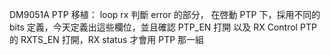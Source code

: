 DM9051A PTP 移植：
	loop rx 判斷 error 的部分， 在啓動 PTP 下，採用不同的 bits 定義，今天定義出這些欄位，並且確認 PTP_EN 打開  以及 RX Control PTP 的 RXTS_EN 打開，RX status 才會用 PTP 那一組